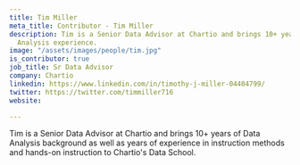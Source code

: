 ```yaml
---
title: Tim Miller
meta_title: Contributor - Tim Miller
description: Tim is a Senior Data Advisor at Chartio and brings 10+ years of Data
  Analysis experience.
image: "/assets/images/people/tim.jpg"
is_contributor: true
job_title: Sr Data Advisor
company: Chartio
linkedin: https://www.linkedin.com/in/timothy-j-miller-04404799/
twitter: https://twitter.com/timmiller716
website: 

---
```

Tim is a Senior Data Advisor at Chartio and brings 10+ years of Data Analysis background as well as years of experience in instruction methods and hands-on instruction to Chartio's Data School.